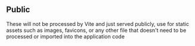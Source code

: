 ## Public

These will not be processed by Vite and just served publicly, use for static assets such as images, favicons, or any other file that doesn't need to be processed or imported into the application code
